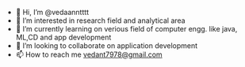 - 👋 Hi, I’m @vedaanntttt
- 👀 I’m interested in research field and analytical area 
- 🌱 I’m currently learning on verious field of computer engg. like java, ML,CD and app development
- 💞️ I’m looking to collaborate on application development 
- 📫 How to reach me vedant7978@gmail.com

<!---
vedaanntttt/vedaanntttt is a ✨ special ✨ repository because its `README.md` (this file) appears on your GitHub profile.
You can click the Preview link to take a look at your changes.
--->
